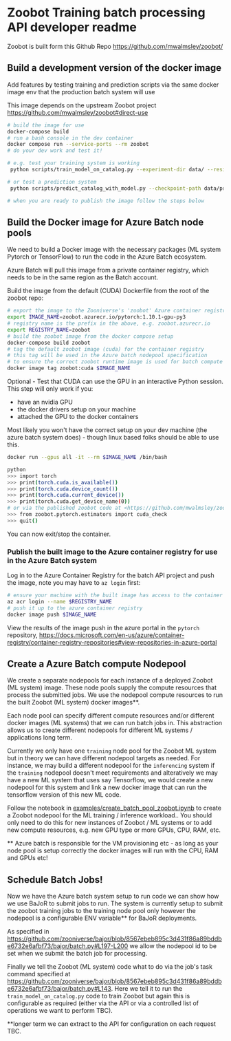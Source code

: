 # Zoobot Training batch processing API developer readme

Zoobot is built form this Github Repo <https://github.com/mwalmsley/zoobot/>

## Build a development version of the docker image

Add features by testing training and prediction scripts via the same docker image env that the production batch system will use

This image depends on the upstream Zoobot project <https://github.com/mwalmsley/zoobot#direct-use>

``` sh
# build the image for use
docker-compose build
# run a bash console in the dev container
docker compose run --service-ports --rm zoobot
# do your dev work and test it!

# e.g. test your training system is working
 python scripts/train_model_on_catalog.py --experiment-dir data/ --resize-size 32 --epochs 3 --batch-size 3 --accelerator cpu --gpus 0 --num-workers 2 --skip-mission-catalog --debug --catalog data/training_catalogues/workflow-3598-2022-05-cam-test.csv

# or test a prediction system
 python scripts/predict_catalog_with_model.py --checkpoint-path data/pretrained_models/pytorch/zoobot.ckpt --catalog-url https://raw.githubusercontent.com/camallen/files-o-matic/main/hamlet-manifests/hamlet-subject-assistant-example-manifest.json --save-path data/results/predictions_results.csv --batch-size 3 --num-workers 2 --accelerator cpu --gpus 0

# when you are ready to publish the image follow the steps below
```

## Build the Docker image for Azure Batch node pools

We need to build a Docker image with the necessary packages (ML system Pytorch or TensorFlow) to run the code in the Azure Batch ecosystem.

Azure Batch will pull this image from a private container registry, which needs to be in the same region as the Batch account.

Build the image from the default (CUDA) Dockerfile from the root of the zoobot repo:

``` sh
# export the image to the Zooniverse's 'zoobot' Azure container registry
export IMAGE_NAME=zoobot.azurecr.io/pytorch:1.10.1-gpu-py3
# registry name is the prefix in the above, e.g. zoobot.azurecr.io
export REGISTRY_NAME=zoobot
# build the zoobot image from the docker compose setup
docker-compose build zoobot
# tag the default zoobot image (cuda) for the container registry
# this tag will be used in the Azure batch nodepool specification
# to ensure the correct zoobot runtime image is used for batch compute resources
docker image tag zoobot:cuda $IMAGE_NAME
```

Optional - Test that CUDA can use the GPU in an interactive Python session. This step will only work if you:

- have an nvidia GPU
- the docker drivers setup on your machine
- attached the GPU to the docker containers

Most likely you won't have the correct setup on your dev machine (the azure batch system does) - though linux based folks should be able to use this.

``` sh
docker run --gpus all -it --rm $IMAGE_NAME /bin/bash

python
>>> import torch
>>> print(torch.cuda.is_available())
>>> print(torch.cuda.device_count())
>>> print(torch.cuda.current_device())
>>> print(torch.cuda.get_device_name(0))
# or via the published zoobot code at <https://github.com/mwalmsley/zoobot/blob/048543f21a82e10e7aa36a44bd90c01acd57422a/zoobot/pytorch/estimators/cuda_check.py>
>>> from zoobot.pytorch.estimators import cuda_check
>>> quit()
```

You can now exit/stop the container.

### Publish the built image to the Azure container registry for use in the Azure Batch system

Log in to the Azure Container Registry for the batch API project and push the image, note you may have to `az login` first:

``` sh
# ensure your machine with the built image has access to the container registry
az acr login --name $REGISTRY_NAME
# push it up to the azure container registry
docker image push $IMAGE_NAME
```

View the results of the image push in the azure portal in the `pytorch` repository, <https://docs.microsoft.com/en-us/azure/container-registry/container-registry-repositories#view-repositories-in-azure-portal>

## Create a Azure Batch compute Nodepool

We create a separate nodepools for each instance of a deployed Zoobot (ML system) image. These node pools supply the compute resources that process the submitted jobs. We use the nodepool compute resources to run the built Zoobot (ML system) docker images**.

Each node pool can specify different compute resources and/or different docker images (ML systems) that we can run batch jobs in. This abstraction allows us to create different nodepools for different ML systems / applications long term.

Currently we only have one `training` node pool for the Zoobot ML system but in theory we can have different nodepool targets as needed. For instance, we may build a different nodepool for the `inferencing` system if the `training` nodepool doesn't meet requirements and alteratively we may have a new ML system that uses say Tensorflow, we would create a new nodepool for this system and link a new docker image that can run the tensorflow version of this new ML code.

Follow the notebook in [examples/create_batch_pool_zoobot.ipynb](https://github.com/zooniverse/panoptes-python-notebook/blob/master/examples/create_batch_pool_zoobot.ipynb) to create a Zoobot nodepool for the ML training / inference workload.. You should only need to do this for new instances of Zoobot / ML systems or to add new compute resources, e.g. new GPU type or more GPUs, CPU, RAM, etc.

** Azure batch is responsible for the VM provisioning etc - as long as your node pool is setup correctly the docker images will run with the CPU, RAM and GPUs etc!

## Schedule Batch Jobs!

Now we have the Azure batch system setup to run code we can show how we use BaJoR to submit jobs to run. The system is currently setup to submit the zoobot training jobs to the training node pool only however the nodepool is a configurable ENV variable** for BaJoR deployments.

As specified in <https://github.com/zooniverse/bajor/blob/8567ebeb895c3d431f86a89bddbe6732e6afbf73/bajor/batch.py#L197-L200> we allow the nodepool id to be set when we submit the batch job for processing.

Finally we tell the Zoobot (ML system) code what to do via the job's task command specified at <https://github.com/zooniverse/bajor/blob/8567ebeb895c3d431f86a89bddbe6732e6afbf73/bajor/batch.py#L143>. Here we tell it to run the `train_model_on_catalog.py` code to train Zoobot but again this is configurable as required (either via the API or via a controlled list of operations we want to perform TBC).

**longer term we can extract to the API for configuration on each request TBC.
